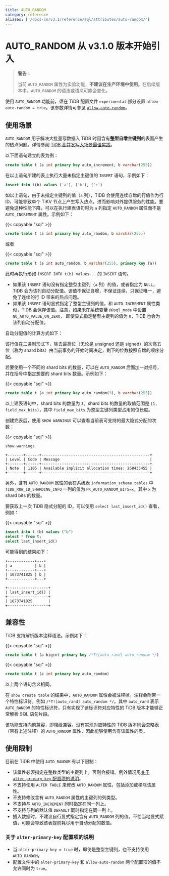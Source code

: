 ```yaml
---
title: AUTO_RANDOM
category: reference
aliases: ['/docs-cn/v3.1/reference/sql/attributes/auto-random/']
---
```


# AUTO_RANDOM <span class="version-mark">从 v3.1.0 版本开始引入</span>

> **警告：**
>
> 当前 `AUTO_RANDOM` 属性为实验功能，**不建议在生产环境中使用**。在后续版本中，`AUTO_RANDOM` 的语法或语义可能会变化。

使用 `AUTO_RANDOM` 功能前，须在 TiDB 配置文件 `experimental` 部分设置 `allow-auto-random = true`。该参数详情可参见 [`allow-auto-random`](/tidb-configuration-file.md#allow-auto-random从-v310-版本开始引入)。

## 使用场景

`AUTO_RANDOM` 用于解决大批量写数据入 TiDB 时因含有**整型自增主键列**的表而产生的热点问题。详情参阅 [TiDB 高并发写入场景最佳实践](/best-practices/high-concurrency-best-practices.md)。

以下面语句建立的表为例：

```sql
create table t (a int primary key auto_increment, b varchar(255))
```

在以上语句所建的表上执行大量未指定主键值的 `INSERT` 语句，示例如下：

```sql
insert into t(b) values ('a'), ('b'), ('c')
```

如以上语句，由于未指定主键列的值（`a` 列），TiDB 会使用连续自增的行值作为行 ID，可能导致单个 TiKV 节点上产生写入热点，进而影响对外提供服务的性能。要避免这种性能下降，可以在执行建表语句时为 `a` 列指定 `AUTO_RANDOM` 属性而不是 `AUTO_INCREMENT` 属性。示例如下：

{{< copyable "sql" >}}

```sql
create table t (a int primary key auto_random, b varchar(255))
```

或者

{{< copyable "sql" >}}

```sql
create table t (a int auto_random, b varchar(255), primary key (a))
```

此时再执行形如 `INSERT INTO t(b) values...` 的 `INSERT` 语句。

+ 如果该 `INSERT` 语句没有指定整型主键列（`a` 列）的值，或者指定为 `NULL`，TiDB 会为该列自动分配值。该值不保证自增，不保证连续，只保证唯一，避免了连续的行 ID 带来的热点问题。
+ 如果该 `INSERT` 语句显式指定了整型主键列的值，和 `AUTO_INCREMENT` 属性类似，TiDB 会保存该值。注意，如果未在系统变量 `@@sql_mode` 中设置 `NO_AUTO_VALUE_ON_ZERO`， 即使显式指定整型主键列的值为 `0`，TiDB 也会为该列自动分配值。

自动分配值的计算方式如下：

该行值在二进制形式下，除去最高位（无论是 unsigned 还是 signed）的次高五位（称为 shard bits）由当前事务的开始时间决定，剩下的位数按照自增的顺序分配。

若要使用一个不同的 shard bits 的数量，可以在 `AUTO_RANDOM` 后面加一对括号，并在括号中指定想要的 shard bits 数量。示例如下：

{{< copyable "sql" >}}

```sql
create table t (a int primary key auto_random(3), b varchar(255))
```

以上建表语句中，shard bits 的数量为 `3`。shard bits 的数量的取值范围是 `[1, field_max_bits)`，其中 `field_max_bits` 为整型主键列类型占用的位长度。

创建完表后，使用 `SHOW WARNINGS` 可以查看当前表可支持的最大隐式分配的次数：

{{< copyable "sql" >}}

```sql
show warnings
```

```
+-------+------+------------------------------------------------+
| Level | Code | Message                                        |
+-------+------+------------------------------------------------+
| Note  | 1105 | Available implicit allocation times: 268435455 |
+-------+------+------------------------------------------------+
```

另外，含有 `AUTO_RANDOM` 属性的表在系统表 `information_schema.tables` 中 `TIDB_ROW_ID_SHARDING_INFO` 一列的值为 `PK_AUTO_RANDOM_BITS=x`，其中 `x` 为 shard bits 的数量。

要获取上一次 TiDB 隐式分配的 ID，可以使用 `select last_insert_id()` 查看，例如：

{{< copyable "sql" >}}

```sql
insert into t (b) values ("b")
select * from t;
select last_insert_id()
```

可能得到的结果如下：

```
+------------+---+
| a          | b |
+------------+---+
| 1073741825 | b |
+------------+---+

+------------------+
| last_insert_id() |
+------------------+
| 1073741825       |
+------------------+
```

## 兼容性

TiDB 支持解析版本注释语法。示例如下：

{{< copyable "sql" >}}

```sql
create table t (a bigint primary key /*T![auto_rand] auto_random */)
```

{{< copyable "sql" >}}

```sql
create table t (a int primary key auto_random)
```

以上两个语句含义相同。

在 `show create table` 的结果中，`AUTO_RANDOM` 属性会被注释掉。注释会附带一个特性标识符，例如 `/*T![auto_rand] auto_random */`。其中 `auto_rand` 表示 `AUTO_RANDOM` 的特性标识符，只有实现了该标识符对应特性的 TiDB 版本才能够正常解析 SQL 语句片段。

该功能支持向前兼容，即降级兼容。没有实现对应特性的 TiDB 版本则会忽略表（带有上述注释）的 `AUTO_RANDOM` 属性，因此能够使用含有该属性的表。

## 使用限制

目前在 TiDB 中使用 `AUTO_RANDOM` 有以下限制：

- 该属性必须指定在整数类型的主键列上，否则会报错。例外情况见[关于 `alter-primary-key` 配置项的说明](#关于-alter-primary-key-配置项的说明)。
- 不支持使用 `ALTER TABLE` 来修改 `AUTO_RANDOM` 属性，包括添加或移除该属性。
- 不支持修改含有 `AUTO_RANDOM` 属性的主键列的列类型。
- 不支持与 `AUTO_INCREMENT` 同时指定在同一列上。
- 不支持与列的默认值 `DEFAULT` 同时指定在同一列上。
- 插入数据时，不建议自行显式指定含有 `AUTO_RANDOM` 列的值。不恰当地显式赋值，可能会导致该表提前耗尽用于自动分配的数值。

### 关于 `alter-primary-key` 配置项的说明

- 当 `alter-primary-key = true` 时，即使是整型主键列，也不支持使用 `AUTO_RANDOM`。
- 配置文件中的 `alter-primary-key` 和 `allow-auto-random` 两个配置项的值不允许同时为 `true`。
